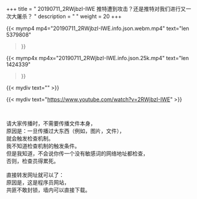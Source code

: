 +++
title = " 20190711_2RWjbzI-IWE 推特遭到攻击？还是推特对我们进行又一次大屠杀？ "
description = "  "
weight = 20
+++

{{< mymp4 mp4="20190711_2RWjbzI-IWE.info.json.webm.mp4" 
text="len 5379808"
>}}

{{< mymp4x  mp4x="20190711_2RWjbzI-IWE.info.json.25k.mp4"
text="len 1424339"
>}}


{{< mydiv text="" >}}
<br>

{{< mydiv text="https://www.youtube.com/watch?v=2RWjbzI-IWE" >}}


<br>

请大家传播时，不需要传播文件本身，<br>
原因是：一旦传播过大东西（例如，图片，文件），<br>
就会触发检查机制。<br>
我不知道检查机制的触发条件。<br>
但是我知道，不会说你传一个没有敏感词的网络地址都检查，<br>
否则，检查员得累死。<br><br>
直接转发网址就可以了：<br>
原因是，这是程序员网站，<br>
共匪不敢封锁，墙内可以直接下载。


